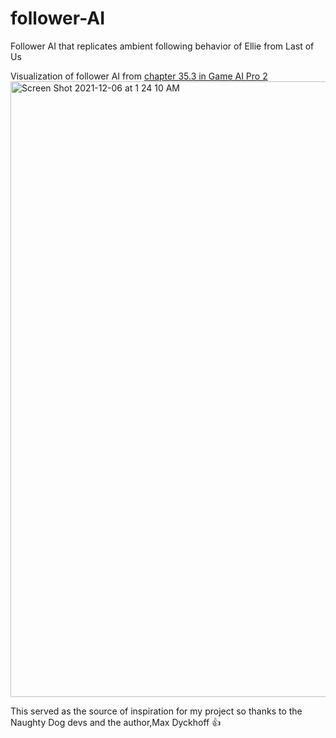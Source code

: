 # follower-AI
Follower AI that replicates ambient following behavior of Ellie from Last of Us

Visualization of follower AI from [chapter 35.3 in Game AI Pro 2](http://www.gameaipro.com/GameAIPro2/GameAIPro2_Chapter35_Ellie_Buddy_AI_in_The_Last_of_Us.pdf)
<img width="985" alt="Screen Shot 2021-12-06 at 1 24 10 AM" src="https://user-images.githubusercontent.com/28376662/144820753-3d2dedd8-0c60-4891-b28e-5f8888e8fc3c.png">

This served as the source of inspiration for my project so thanks to the Naughty Dog devs and the author,Max Dyckhoff 👍
